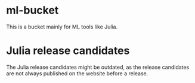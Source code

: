 # ml-bucket
This is a bucket mainly for ML tools like Julia.

# Julia release candidates
The Julia release candidates might be outdated, as the release candidates are not always published on the website before a release.
